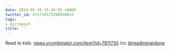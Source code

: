 ```yaml
---
date: 2014-05-28 15:34:50 +0000
twitter_id: 471736372290936833
tags:
- micropost
title: ''
---
```


Read to kids. [news.ycombinator.com/item?id=7811730](https://news.ycombinator.com/item?id=7811730) /cc [@readingrainbow](https://twitter.com/readingrainbow)
